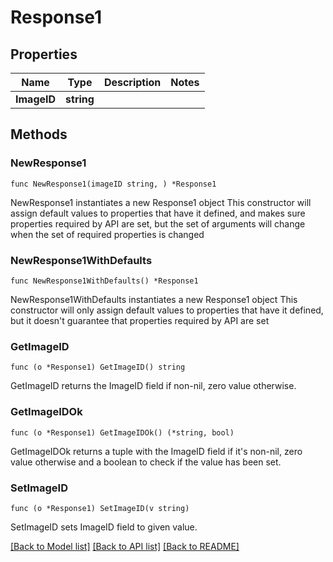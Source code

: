 # Response1

## Properties

Name | Type | Description | Notes
------------ | ------------- | ------------- | -------------
**ImageID** | **string** |  | 

## Methods

### NewResponse1

`func NewResponse1(imageID string, ) *Response1`

NewResponse1 instantiates a new Response1 object
This constructor will assign default values to properties that have it defined,
and makes sure properties required by API are set, but the set of arguments
will change when the set of required properties is changed

### NewResponse1WithDefaults

`func NewResponse1WithDefaults() *Response1`

NewResponse1WithDefaults instantiates a new Response1 object
This constructor will only assign default values to properties that have it defined,
but it doesn't guarantee that properties required by API are set

### GetImageID

`func (o *Response1) GetImageID() string`

GetImageID returns the ImageID field if non-nil, zero value otherwise.

### GetImageIDOk

`func (o *Response1) GetImageIDOk() (*string, bool)`

GetImageIDOk returns a tuple with the ImageID field if it's non-nil, zero value otherwise
and a boolean to check if the value has been set.

### SetImageID

`func (o *Response1) SetImageID(v string)`

SetImageID sets ImageID field to given value.



[[Back to Model list]](../README.md#documentation-for-models) [[Back to API list]](../README.md#documentation-for-api-endpoints) [[Back to README]](../README.md)


